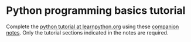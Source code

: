 # Python programming basics tutorial

Complete the [python tutorial at learnpython.org](http://www.learnpython.org) using these [companion notes](http://user.physics.unc.edu/~sheila/tutorials/CompanionLearnPythonOrg.pdf). Only the tutorial sections indicated in the notes are required.

